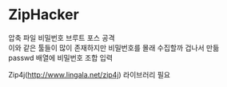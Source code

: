 # ZipHacker
압축 파일 비밀번호 브루트 포스 공격<br>
이와 같은 툴들이 많이 존재하지만 비밀번호를 몰래 수집할까 겁나서 만듦<br>
passwd 배열에 비밀번호 조합 입력

Zip4j(http://www.lingala.net/zip4j) 라이브러리 필요
